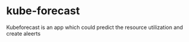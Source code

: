 # kube-forecast
Kubeforecast is an app which could predict the resource utilization and create aleerts 
